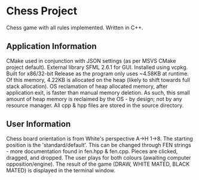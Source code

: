 # Chess Project
Chess game with all rules implemented. Written in C++.

## Application Information
CMake used in conjunction with JSON settings (as per MSVS CMake project default).
External library SFML 2.6.1 for GUI. Installed using vcpkg.
Built for x86/32-bit Release as the program only uses ~4.58KB at runtime.
Of this memory, 4.22KB is allocated on the heap (likely to shift towards full stack allocation).
OS reclamation of heap allocated memory, after application exit, is faster than manual memory deletion. 
As such, this small amount of heap memory is reclaimed by the OS - by design; not by any resource manager.
All cpp & hpp files are stored in the source directory.

## User Information
Chess board orientation is from White's perspective A->H 1->8.
The starting position is the 'standard/default'.
This can be changed through FEN strings - more documentation found in fen.hpp & fen.cpp.
Pieces are clicked, dragged, and dropped.
The user plays for both colours (awaiting computer opposition/engine).
The result of the game (DRAW, WHITE MATED, BLACK MATED) is displayed in the terminal window.
